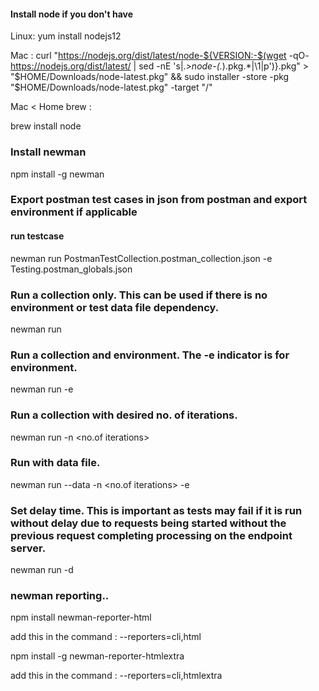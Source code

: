 #### Install node if you don't have
Linux: 
yum install nodejs12

Mac :
curl "https://nodejs.org/dist/latest/node-${VERSION:-$(wget -qO- https://nodejs.org/dist/latest/ | sed -nE 's|.*>node-(.*)\.pkg</a>.*|\1|p')}.pkg" > "$HOME/Downloads/node-latest.pkg" && sudo installer -store -pkg "$HOME/Downloads/node-latest.pkg" -target "/"


Mac < Home brew :

brew install node


### Install newman

 npm install -g newman 
 

### Export postman test cases in json from postman and export  environment if applicable 

#### run testcase
 newman run PostmanTestCollection.postman_collection.json -e Testing.postman_globals.json

 ### Run a collection only. This can be used if there is no environment or test data file dependency.
 newman run <collection name> 
 
 ###  Run a collection and environment. The -e indicator is for environment.
 newman run <collection name> -e <environment name> 
 
 ###  Run a collection with desired no. of iterations.
 newman run <collection name> -n <no.of iterations>
 
 ###  Run with data file.
 newman run <collection name> --data <file name>  -n <no.of iterations> -e <environment name> 
 
 ### Set delay time. This is important as tests may fail if it is run without delay due to requests being started without the previous request completing processing on the endpoint server.
 newman run <collection name> -d <delay time>


### newman reporting..

  npm install newman-reporter-html
  
  add this in the command :   --reporters=cli,html

  npm install -g newman-reporter-htmlextra
  
  add this in the command :   --reporters=cli,htmlextra
  
  
